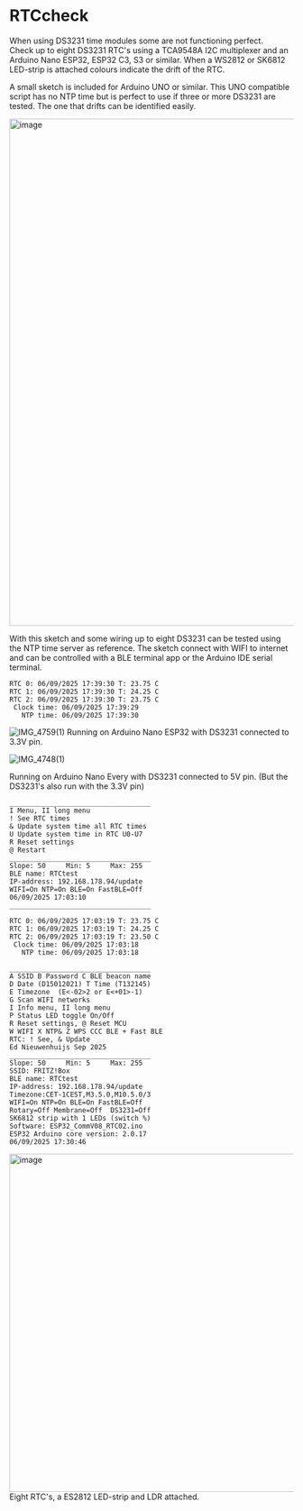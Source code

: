 # RTCcheck
When using DS3231 time modules some are not functioning perfect.  
Check up to eight DS3231 RTC's using a TCA9548A I2C multiplexer and an Arduino Nano ESP32, ESP32 C3, S3 or similar. 
When a WS2812 or SK6812 LED-strip is attached colours indicate the drift of the RTC.

A small sketch is included for Arduino UNO or similar. 
This UNO compatible script has no NTP time but is perfect to use if three or more DS3231 are tested. The one that drifts can be identified easily.

<img width="900" alt="image" src="https://github.com/user-attachments/assets/bb552ae6-f178-4347-9184-caaee65aa5e3" />


With this sketch and some wiring up to eight DS3231 can be tested using the NTP time server as reference.
The sketch connect with WIFI to internet and can be controlled with a BLE terminal app or the Arduino IDE serial terminal. 
```
RTC 0: 06/09/2025 17:39:30 T: 23.75 C
RTC 1: 06/09/2025 17:39:30 T: 24.25 C
RTC 2: 06/09/2025 17:39:30 T: 23.75 C
 Clock time: 06/09/2025 17:39:29 
   NTP time: 06/09/2025 17:39:30 
```

![IMG_4759(1)](https://github.com/user-attachments/assets/9259d584-c785-4fab-98e2-f8d25f585b47)
Running on Arduino Nano ESP32 with DS3231 connected to 3.3V pin.

![IMG_4748(1)](https://github.com/user-attachments/assets/eb6db1a6-a77b-453d-bb0d-57268f4ecc56)

Running on Arduino Nano Every with DS3231 connected to 5V pin. (But the DS3231's also run with the 3.3V pin)

```
___________________________________
I Menu, II long menu
! See RTC times
& Update system time all RTC times
U Update system time in RTC U0-U7
R Reset settings
@ Restart
___________________________________
Slope: 50     Min: 5     Max: 255 
BLE name: RTCtest
IP-address: 192.168.178.94/update
WIFI=On NTP=On BLE=On FastBLE=Off
06/09/2025 17:03:10 
___________________________________

RTC 0: 06/09/2025 17:03:19 T: 23.75 C
RTC 1: 06/09/2025 17:03:19 T: 24.25 C
RTC 2: 06/09/2025 17:03:19 T: 23.50 C
 Clock time: 06/09/2025 17:03:18 
   NTP time: 06/09/2025 17:03:18 

___________________________________
A SSID B Password C BLE beacon name
D Date (D15012021) T Time (T132145)
E Timezone  (E<-02>2 or E<+01>-1)
G Scan WIFI networks
I Info menu, II long menu 
P Status LED toggle On/Off
R Reset settings, @ Reset MCU
W WIFI X NTP& Z WPS CCC BLE + Fast BLE
RTC: ! See, & Update
Ed Nieuwenhuijs Sep 2025
___________________________________
Slope: 50     Min: 5     Max: 255 
SSID: FRITZ!Box
BLE name: RTCtest
IP-address: 192.168.178.94/update
Timezone:CET-1CEST,M3.5.0,M10.5.0/3
WIFI=On NTP=On BLE=On FastBLE=Off
Rotary=Off Membrane=Off  DS3231=Off
SK6812 strip with 1 LEDs (switch %)
Software: ESP32_CommV08_RTC02.ino
ESP32 Arduino core version: 2.0.17
06/09/2025 17:30:46 
```
<img width="600" alt="image" src="https://github.com/user-attachments/assets/78d2f8b0-1e74-4c92-83cf-22d1a3c9b053" />
<br>
Eight RTC's, a ES2812 LED-strip and LDR attached. 
